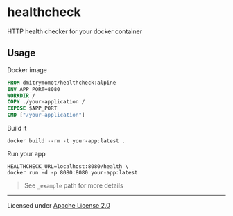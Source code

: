 # healthcheck

HTTP health checker for your docker container

## Usage

Docker image
```Dockerfile
FROM dmitrymomot/healthcheck:alpine
ENV APP_PORT=8080
WORKDIR /
COPY ./your-application /
EXPOSE $APP_PORT
CMD ["/your-application"]
```
Build it
```
docker build --rm -t your-app:latest .
```

Run your app
```
HEALTHCHECK_URL=localhost:8080/health \
docker run -d -p 8080:8080 your-app:latest
```

> See `_example` path for more details

---

Licensed under [Apache License 2.0](https://github.com/dmitrymomot/healthcheck/blob/master/LICENSE)